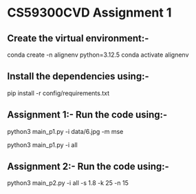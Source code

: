 # CS59300CVD Assignment 1

## Create the virtual environment:-

conda create -n alignenv python=3.12.5 
conda activate alignenv  


## Install the dependencies using:- 

pip install -r config/requirements.txt

## Assignment 1:- Run the code using:-

python3 main_p1.py -i data/6.jpg -m mse

python3 main_p1.py -i all

## Assignment 2:- Run the code using:-

python3 main_p2.py -i all -s 1.8 -k 25 -n 15
